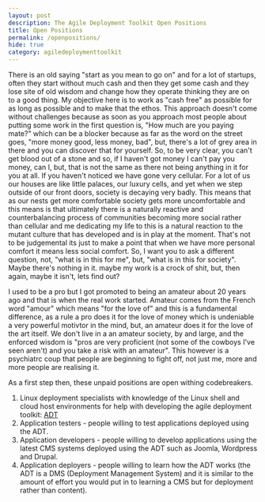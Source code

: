 ```yaml
---
layout: post
description: The Agile Deployment Toolkit Open Positions
title: Open Positions
permalink: /openpositions/
hide: true
category: agiledeploymenttoolkit
---
```


There is an old saying "start as you mean to go on" and for a lot of startups, often they start without much cash and then they get some cash and they lose site of old wisdom and change how they operate thinking they are on to a good thing.
My objective here is to work as "cash free" as possible for as long as possible and to make that the ethos.
This approach doesn't come without challenges because as soon as you approach most people about putting some work in the first question is, "How much are you paying mate?" which can be a blocker because as far as the word on the street goes, "more money good, less money, bad", but, there's a lot of grey area in there and you can discover that for yourself. 
So, to be very clear, you can't get blood out of a stone and so, if I haven't got money I can't pay you money, can I, but, that is not the same as there not being anything in it for you at all. If you haven't noticed we have gone very cellular. For a lot of us our houses are like little palaces, our luxury cells, and yet when we step outside of our front doors, society is decaying very badly. This means that as our nests get more comfortable society gets more uncomfortable and this means is that ultimately there is a naturally reactive and counterbalancing process of communities becoming more social rather than cellular and me dedicating my life to this is a natural reaction to the mutant culture that has developed and is in play at the moment. That's not to be judgemental its just to make a point that when we have more personal comfort it means less social comfort. So, I want you to ask a different question, not, "what is in this for me", but, "what is in this for society". Maybe there's nothing in it. maybe my work is a crock of shit, but, then again, maybe it isn't, lets find out?

I used to be a pro but I got promoted to being an amateur about 20 years ago and that is when the real work started. Amateur comes from the French word "amour" which means "for the love of" and this is a fundamental difference, as a rule a pro does it for the love of money which is undeniable a very powerful motivtor in the mind, but, an amateur does it for the love of the art itself. We don't live in a an amateur society, by and large, and the enforced wisdom is "pros are very proficient (not some of the cowboys I've seen aren't) and you take a risk with an amateur". This however is a psychiatrc coup that people are beginning to fight off, not just me, more and more people are realising it. 

As a first step then, these unpaid positions are open withing codebreakers.

1) Linux deployment specialists with knowledge of the Linux shell and cloud host environments for help with developing the agile deployment toolkit: [ADT](www.github.com/agile-deployer)
2) Application testers - people willing to test applications deployed using the ADT. 
3) Application developers - people willing to develop applications using the latest CMS systems deployed using the ADT such as Joomla, Wordpress and Drupal.
4) Application deployers - people willing to learn how the ADT works (the ADT is a DMS (Deployment Management System) and it is similar to the amount of effort you would put in to learning a CMS but for deployment rather than content). 
